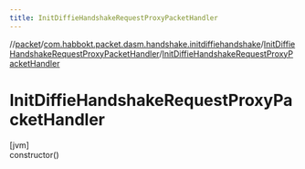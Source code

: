 ```yaml
---
title: InitDiffieHandshakeRequestProxyPacketHandler
---
```

//[packet](../../../index.html)/[com.habbokt.packet.dasm.handshake.initdiffiehandshake](../index.html)/[InitDiffieHandshakeRequestProxyPacketHandler](index.html)/[InitDiffieHandshakeRequestProxyPacketHandler](-init-diffie-handshake-request-proxy-packet-handler.html)



# InitDiffieHandshakeRequestProxyPacketHandler



[jvm]\
constructor()




